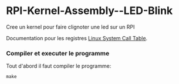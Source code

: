 # RPI-Kernel-Assembly--LED-Blink

Cree un kernel pour faire clignoter une led sur un RPI

Documentation pour les registres [Linux System Call Table](https://chromium.googlesource.com/chromiumos/docs/+/master/constants/syscalls.md "Documentation").
### Compiler et executer le programme
Tout d'abord il faut compiler le programme:
```
make
```

